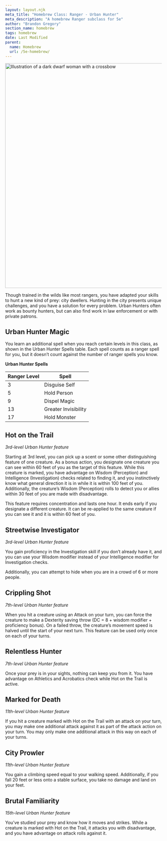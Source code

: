 ```yaml
---
layout: layout.njk
meta_title: "Homebrew Class: Ranger - Urban Hunter"
meta_description: "A homebrew Ranger subclass for 5e"
author: "Brandon Gregory"
section_name: homebrew
tags: homebrew
date: Last Modified
parent:
  name: Homebrew
  url: /5e-homebrew/
---
```


<img
  src="/images/Ranger-Urban-Hunter-Muted.webp"
  srcset="/images/Ranger - Urban Hunter - Muted - 720.webp 720w,
          /images/Ranger-Urban-Hunter-Muted.webp 1536w"
  sizes="(min-width: 768px) 768px,360px"
  alt="Illustration of a dark dwarf woman with a crossbow"
  class="hero"
  height="720" width="720" />

Though trained in the wilds like most rangers, you have adapted your skills to hunt a new kind of prey: city dwellers. Hunting in the city presents unique challenges, and you have a solution for every problem. Urban Hunters often work as bounty hunters, but can also find work in law enforcement or with private patrons.

## Urban Hunter Magic

You learn an additional spell when you reach certain levels in this class, as shown in the Urban Hunter Spells table. Each spell counts as a ranger spell for you, but it doesn’t count against the number of ranger spells you know.

**Urban Hunter Spells**

|Ranger Level|Spell|
|------------|-----|
|3|Disguise Self|
|5|Hold Person|
|9|Dispel Magic|
|13|Greater Invisibility|
|17|Hold Monster|


## Hot on the Trail

_3rd-level Urban Hunter feature_

Starting at 3rd level, you can pick up a scent or some other distinguishing feature of one creature. As a bonus action, you designate one creature you can see within 60 feet of you as the target of this feature. While this creature is marked, you have advantage on Wisdom (Perception) and Intelligence (Investigation) checks related to finding it, and you instinctively know what general direction it is in while it is within 100 feet of you. Additionally, the creature’s Wisdom (Perception) rolls to detect you or allies within 30 feet of you are made with disadvantage.

This feature requires concentration and lasts one hour. It ends early if you designate a different creature. It can be re-applied to the same creature if you can see it and it is within 60 feet of you.

## Streetwise Investigator

_3rd-level Urban Hunter feature_

You gain proficiency in the Investigation skill if you don’t already have it, and you can use your Wisdom modifier instead of your Intelligence modifier for Investigation checks.

Additionally, you can attempt to hide when you are in a crowd of 6 or more people.


## Crippling Shot

_7th-level Urban Hunter feature_

When you hit a creature using an Attack on your turn, you can force the creature to make a Dexterity saving throw (DC = 8 + wisdom modifier + proficiency bonus). On a failed throw, the creature’s movement speed is halved until the start of your next turn. This feature can be used only once on each of your turns.

## Relentless Hunter

_7th-level Urban Hunter feature_

Once your prey is in your sights, nothing can keep you from it. You have advantage on Athletics and Acrobatics check while Hot on the Trail is active.

## Marked for Death

_11th-level Urban Hunter feature_

If you hit a creature marked with Hot on the Trail with an attack on your turn, you may make one additional attack against it as part of the attack action on your turn. You may only make one additional attack in this way on each of your turns.

## City Prowler

_11th-level Urban Hunter feature_

You gain a climbing speed equal to your walking speed. Additionally, if you fall 20 feet or less onto a stable surface, you take no damage and land on your feet.

## Brutal Familiarity

_15th-level Urban Hunter feature_

You’ve studied your prey and know how it moves and strikes. While a creature is marked with Hot on the Trail, it attacks you with disadvantage, and you have advantage on attack rolls against it.
